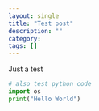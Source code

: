 ```yaml
---
layout: single
title: "Test post"
description: ""
category:
tags: []
---
```


Just a test

```python
# also test python code
import os
print("Hello World")
```
